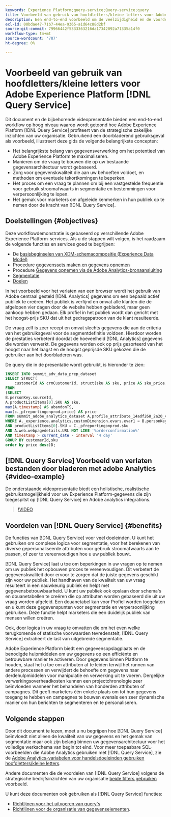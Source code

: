 ```yaml
---
keywords: Experience Platform;query-service;Query-service;query
title: Voorbeeld van gebruik van hoofdletters/kleine letters voor Adobe Experience Platform Query Service
description: Een end-to-end voorbeeld om de veelzijdigheid en de voordelen van de Dienst van de Vraag van Adobe Experience Platform aan te tonen.
exl-id: 00bdae47-71b7-44ea-9365-a1d64c88d2bf
source-git-commit: 79966442f5333363216da17342092a71335a14f0
workflow-type: tm+mt
source-wordcount: '707'
ht-degree: 0%

---
```


# Voorbeeld van gebruik van hoofdletters/kleine letters voor Adobe Experience Platform [!DNL Query Service]

Dit document en de bijbehorende videopresentatie bieden een end-to-end workflow op hoog niveau waarop wordt getoond hoe Adobe Experience Platform [!DNL Query Service] profiteert van de strategische zakelijke inzichten van uw organisatie. Gebruikend een doorbladerend gebruiksgeval als voorbeeld, illustreert deze gids de volgende belangrijkste concepten:

* Het belangrijkste belang van gegevensverwerking om het potentieel van Adobe Experience Platform te maximaliseren.
* Manieren om de vraag te bouwen die op uw bestaande gegevensarchitectuur wordt gebaseerd.
* Zorg voor gegevenskwaliteit die aan uw behoeften voldoet, en methoden om eventuele tekortkomingen te beperken.
* Het proces om een vraag te plannen om bij een vastgestelde frequentie voor gebruik stroomafwaarts in segmentatie en bestemmingen voor verpersoonlijking te lopen.
* Het gemak voor marketers om afgeleide kenmerken in hun publiek op te nemen door de kracht van [!DNL Query Service].

## Doelstellingen {#objectives}

Deze workflowdemonstratie is gebaseerd op verschillende Adobe Experience Platform-services. Als u de stappen wilt volgen, is het raadzaam de volgende functies en services goed te begrijpen:

* De [basisbeginselen van XDM-schemacompositie (Experience Data Model)](../../xdm/schema/composition.md)
* Procedure [gegevenssets maken en gegevens opnemen](https://experienceleague.adobe.com/docs/platform-learn/tutorials/data-ingestion/create-datasets-and-ingest-data.html)
* Procedure [Gegevens opnemen via de Adobe Analytics-bronaansluiting](https://experienceleague.adobe.com/docs/platform-learn/tutorials/sources/ingest-data-from-adobe-analytics.html)
* [Segmentatie](../../segmentation/home.md)
* [Doelen](../../destinations/home.md)

In het voorbeeld voor het verlaten van een browser wordt het gebruik van Adobe centraal gesteld [!DNL Analytics] gegevens om een bepaald actief publiek te creëren. Het publiek is verfijnd en omvat alle klanten die de afgelopen vier dagen door de website hebben gebladerd, maar geen aankoop hebben gedaan. Elk profiel in het publiek wordt dan gericht met het hoogst-prijs SKU dat uit het gedragspatroon van de klant resulteerde.

De vraag zelf is zeer recept en omvat slechts gegevens die aan de criteria van het gebruiksgeval voor de segmentdefinitie voldoen. Hierdoor worden de prestaties verbeterd doordat de hoeveelheid [!DNL Analytics] gegevens die worden verwerkt. De gegevens worden ook op prijs gesorteerd van het hoogst naar het laagst en de hoogst geprijsde SKU gekozen die de gebruiker aan het doorbladeren was.

De query die in de presentatie wordt gebruikt, is hieronder te zien:

```sql
INSERT INTO summit_adv_data_prep_dataset
SELECT STRUCT(
    customerId AS crmCustomerId, struct(sku AS sku, price AS sku_price, abandonTS AS abandonTS) AS abandonBrowse) AS _pfreportingonprod
FROM
(SELECT
B.personKey.sourceId,
A.productListItems[0].SKU AS sku,
max(A.timestamp) AS abandonTS,
max(c._pfreportingonprod.price) AS price
FROM summit_adobe_analytics_dataset A,profile_attribute_14adf268_2a20_4dee_bee6_a6b0e34616a9 B,summit_product_dataset c
WHERE A._experience.analytics.customDimension.evars.evar1 = B.personKey.sourceID
AND productListItems[0].SKU = C._pfreportingonprod.sku
AND A.web.webpagedetails.URL NOT LIKE '%orderconfirmation%'
AND timestamp > current_date - interval '4 day'
GROUP BY customerId,sku
order by price desc)D;
```

## [!DNL Query Service] Voorbeeld van verlaten bestanden door bladeren met adobe Analytics {#video-example}

De onderstaande videopresentatie biedt een holistische, realistische gebruiksmogelijkheid voor uw Experience Platform-gegevens die zijn toegespitst op [!DNL Query Service] en Adobe analytics integrations.

>[!VIDEO](https://video.tv.adobe.com/v/342533?quality=12&learn=on)

## Voordelen van [!DNL Query Service] {#benefits}

De functies van [!DNL Query Service] voor veel doeleinden. U kunt het gebruiken om complexe logica voor segmentatie, voor het berekenen van diverse gepersonaliseerde attributen voor gebruik stroomafwaarts aan te passen, of zeer te vereenvoudigen hoe u uw publiek bouwt.

[!DNL Query Service] laat u toe om beperkingen in uw vragen op te nemen om uw publiek het opbouwen proces te vereenvoudigen. Dit verbetert de gegevenskwaliteit door ervoor te zorgen dat de juiste gegevens geschikt zijn voor uw publiek. Het handhaven van de kwaliteit van uw vraag resulteert in een nauwkeurig publiek en helpt met gegevensbetrouwbaarheid. U kunt uw publiek ook opslaan door schema&#39;s en douanetabellen te creëren die op attributen worden gebaseerd die uit uw vraag worden afgeleid. Een douanetabel kan voor Profiel worden toegelaten en u kunt deze gegevenspunten voor segmentatie en verpersoonlijking gebruiken. Deze functie helpt marketers die een duidelijk publiek van mensen willen creëren.

Ook, door logica in uw vraag te omvatten die om het even welke terugkomende of statische voorwaarden tevredenstelt, [!DNL Query Service] extraheert de last van uitgebreide segmentatie.

Adobe Experience Platform biedt een gegevensopslagplaats en de benodigde hulpmiddelen om uw gegevens op een efficiënte en betrouwbare manier te activeren. Door gegevens binnen Platform te houden, staat het u toe om attributen af te leiden terwijl het runnen van andere processen en verwijdert de behoefte om gegevens naar derdehulpmiddelen voor manipulatie en verwerking uit te voeren. Dergelijke verwerkingsoverheadkosten kunnen een projectchronologie zeer beïnvloeden wanneer het behandelen van honderden attributen of campagnes. Dit geeft marketers één enkele plaats om tot hun gegevens toegang te hebben en campagnes te bouwen evenals een zeer dynamische manier om hun berichten te segmenteren en te personaliseren.

## Volgende stappen

Door dit document te lezen, moet u nu begrijpen hoe [!DNL Query Service] beïnvloedt niet alleen de kwaliteit van uw gegevens en het gemak van segmentatie maar ook zijn belang binnen uw gegevensarchitectuur voor het volledige werkschema van begin tot eind. Voor meer toepasbare SQL-voorbeelden die Adobe Analytics gebruiken met [!DNL Query Service], zie de [Adobe Analytics-variabelen voor handelsdoeleinden gebruiken hoofdletters/kleine letters](./merchandising-variables.md).

Andere documenten die de voordelen van [!DNL Query Service] volgens de strategische bedrijfsinzichten van uw organisatie [beide filters gebruiken](./bot-filtering.md) voorbeeld.

U kunt deze documenten ook gebruiken als [!DNL Query Service] functies:

* [Richtlijnen voor het uitvoeren van query&#39;s](../best-practices/writing-queries.md)
* [Richtlijnen voor de organisatie van gegevenselementen](../best-practices/organize-data-assets.md).


